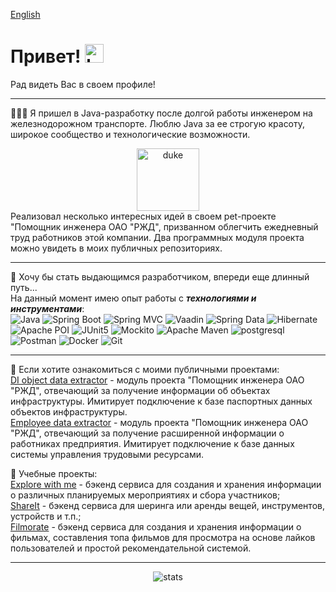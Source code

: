 [English](README.md)
<h1>
  Привет!
  <img src="https://media.giphy.com/media/hvRJCLFzcasrR4ia7z/giphy.gif" alt="handshake" width="30px"/>
</h1>
Рад видеть Вас в своем профиле!  

---
👨🏻‍💻 Я пришел в Java-разработку после долгой работы инженером на железнодорожном транспорте.
Люблю Java за ее строгую красоту, широкое сообщество и технологические возможности.
<div id="duke" align="center">
  <img src="https://www.java.net.ar/user/pages/01.home/04.jconf-dev-edition-2021/duke-love.png" alt="duke" width="100"/>
</div>
Реализовал несколько интересных идей в своем pet-проекте "Помощник инженера ОАО "РЖД", призванном облегчить 
ежедневный труд работников этой компании. Два программных модуля проекта можно увидеть в моих публичных репозиториях.


---
🧠 Хочу бы стать выдающимся разработчиком, впереди еще длинный путь...  
На данный момент имею опыт работы с ***технологиями и инструментами***:  
![Java](https://img.shields.io/badge/-Java-090909?style=for-the-badge&logo=openJDK&logoColor=orange)
![Spring Boot](https://img.shields.io/badge/-Spring%20Boot-090909?style=for-the-badge&logo=SpringBoot&logoColor=6DB33F)
![Spring MVC](https://img.shields.io/badge/-Spring%20MVC-090909?style=for-the-badge&logo=Spring&logoColor=6DB33F)
![Vaadin](https://img.shields.io/badge/-Vaadin-090909?style=for-the-badge&logo=Vaadin&logoColor=2496ED)
![Spring Data](https://img.shields.io/badge/-Spring%20Data%20JPA-090909?style=for-the-badge&logo=Spring&logoColor=6DB33F)
![Hibernate](https://img.shields.io/badge/-Hibernate-090909?style=for-the-badge&logo=Hibernate&logoColor=59666C)
![Apache POI](https://img.shields.io/badge/-Apache.Poi-090909?style=for-the-badge&logo=ApacheMaven&logoColor=2496ED)
![JUnit5](https://img.shields.io/badge/-JUnit5-090909?style=for-the-badge&logo=JUnit5&logoColor=25A162)
![Mockito](https://img.shields.io/badge/-Mockito-090909?style=for-the-badge&logo=Eclipse&logoColor=25A162)
![Apache Maven](https://img.shields.io/badge/-Maven-090909?style=for-the-badge&logo=ApacheMaven&logoColor=C71A36)
![postgresql](https://img.shields.io/badge/-postgresql-090909?style=for-the-badge&logo=postgresql&logoColor=4169E1)
![Postman](https://img.shields.io/badge/-Postman-090909?style=for-the-badge&logo=Postman&logoColor=FF6C37)
![Docker](https://img.shields.io/badge/-Docker-090909?style=for-the-badge&logo=Docker&logoColor=2496ED)
![Git](https://img.shields.io/badge/-Git-090909?style=for-the-badge&logo=Git&logoColor=F05032)

---
🔭 Если хотите ознакомиться с моими публичными проектами:  
[DI object data extractor](https://github.com/RuslanYapparov/di-object-data-extractor) - модуль проекта "Помощник
инженера ОАО "РЖД", отвечающий за получение информации об объектах инфраструктуры. Имитирует подключение
к базе паспортных данных объектов инфраструктуры.  
[Employee data extractor](https://github.com/RuslanYapparov/employee-data-extractor) - модуль проекта "Помощник
инженера ОАО "РЖД", отвечающий за получение расширенной информации о работниках предприятия. Имитирует
подключение к базе данных системы управления трудовыми ресурсами.  

🔭 Учебные проекты:  
[Explore with me](https://github.com/RuslanYapparov/java-explore-with-me) - бэкенд сервиса для создания и хранения информации о различных планируемых мероприятиях и сбора участников;  
[ShareIt](https://github.com/RuslanYapparov/java-explore-with-me) - бэкенд сервиса для шеринга или аренды вещей, инструментов, устройств и т.п.;  
[Filmorate](https://github.com/RuslanYapparov/java-filmorate) - бэкенд сервиса для создания и хранения информации о фильмах, составления топа фильмов для просмотра на основе лайков пользователей и простой рекомендательной системой.  

---
<p align="center">
  <img src="https://github-readme-stats.vercel.app/api?username=RuslanYapparov&show_icons=true&hide_border=true&theme=default&rank_icon=github" alt="stats"/>
</p>
<div id="visits" align="center">
  <img src="https://komarev.com/ghpvc/?username=RuslanYapparov&style=flat-square&color=blue" alt="" />
</div>